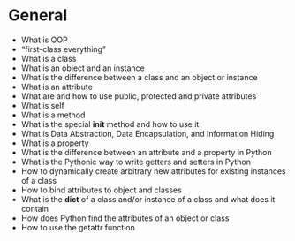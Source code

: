 # General

-  What is OOP
-  “first-class everything”
-  What is a class
-  What is an object and an instance
-  What is the difference between a class and an object or instance
-  What is an attribute
-  What are and how to use public, protected and private attributes
-  What is self
-  What is a method
-  What is the special __init__ method and how to use it
-  What is Data Abstraction, Data Encapsulation, and Information Hiding
-  What is a property
-  What is the difference between an attribute and a property in Python
-  What is the Pythonic way to write getters and setters in Python
-  How to dynamically create arbitrary new attributes for existing instances of a class
-  How to bind attributes to object and classes
-  What is the __dict__ of a class and/or instance of a class and what does it contain
-  How does Python find the attributes of an object or class
-  How to use the getattr function
